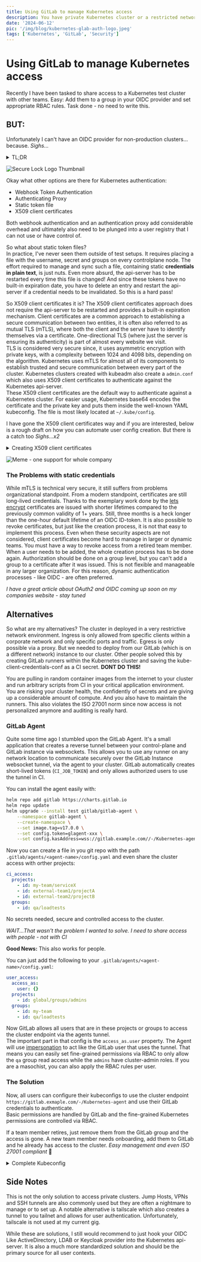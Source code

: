 ```yaml
---
title: Using GitLab to manage Kubernetes access
description: You have private Kubernetes cluster or a restricted network. There are modern solution to easily share and manage access with modern secure authentication. Let's dig some tunnels!
date: '2024-06-12'
pic: '/img/blog/kubernetes-glab-auth-logo.jpeg'
tags: ['Kubernetes', 'GitLab', 'Security']
---
```

# Using GitLab to manage Kubernetes access

Recently I have been tasked to share access to a Kubernetes test cluster with other teams. Easy: Add them to a group in your OIDC provider and set appropriate RBAC rules. Task done - no need to write this.
## BUT: 
Unfortunately I can't have an OIDC provider for non-production clusters... because. *Sighs...*  

<details>
  <summary>TL;DR</summary>
Use Kubernetes built-in OIDC authentication; if this is not possible for whatever reason, the GitLab Kubernetes Agent might be worth a look.

</details>

![Secure Lock Logo Thumbnail](/img/blog/kubernetes-glab-auth-logo.jpeg)

Okay what other options are there for Kubernetes authentication:
 * Webhook Token Authentication
 * Authenticating Proxy
 * Static token file
 * X509 client certificates

Both webhook authentication and an authentication proxy add considerable overhead and ultimately also need to be plunged into a user registry that I can not use or have control of.

So what about static token files?  
In practice, I've never seen them outside of test setups. It requires placing a file with the username, secret and groups on every controlplane node. The effort required to manage and sync such a file, containing static **credentials in plain text**, is just nuts. Even more absurd, the api-server has to be restarted every time this file is changed! And since these tokens have no built-in expiration date, you have to delete an entry and restart the api-server if a credential needs to be invalidated. So this is a hard pass!

So X509 client certificates it is?
The X509 client certificates approach does not require the api-server to be restarted and provides a built-in expiration mechanism. Client certificates are a common approach to establishing a secure communication between two entities, it is often also referred to as mutual TLS (mTLS), where both the client and the server have to identify themselves via a certificate. One-directional TLS (where just the server is ensuring its authenticity) is part of almost every website we visit.  
TLS is considered very secure since, it uses asymmetric encryption with private keys, with a complexity between 1024 and 4098 bits, depending on the algorithm. Kubernetes uses mTLS for almost all of its components to establish trusted and secure communication between every part of the cluster. Kubernetes clusters created with kubeadm also create a `admin.conf` which also uses X509 client certificates to authenticate against the Kubernetes api-server.  
These X509 client certificates are the default way to authenticate against a Kubernetes cluster. For easier usage, Kubernetes base64 encodes the certificate and the private key and puts them inside the well-known YAML kubeconfig. The file is most likely located at `~/.kube/config`.

I have gone the X509 client certificates way and if you are interested, below is a rough draft on how you can automate user config creation. But there is a catch too *Sighs...x2*  

<details>
<summary>Creating X509 client certificates</summary>
Every user should have their own personal kubeconfig to ensure proper access controls and auditing capabilities. Unfortunately there is no built-in support from Kubernetes for creating these kube-client-configs. Nevertheless the process can easily be automated.  

The user has to create a new key-pair with openssl which he will use for accessing the cluster later. This can be done with the following command:
```bash
# Bits for the key
KEY_SIZE=4096
# Username
USERNAME=MY_USER
# Groups
GROUP_1=TEAM_A
GROUP_2=TEAM_B

# Creating key and certificate signing request
openssl req -new -newkey rsa:$KEY_SIZE -nodes -keyout k8s-client-1.key -batch -out k8s-client-1.csr -subj "/CN=${USERNAME}/O=${GROUP_1}/O=${GROUP_1}/emailAddress=${USERNAME}@example.com"
```

The resulting certificate signing request (CSR) now has to be signed by the clusters Common Authority (CA).
The signing request can either be done wither the Kubernetes certificate api by creating a `CertificateSigningRequest` or manually by copying the clients CSR to the api-server and signing it with the clusters CA via openssl. The first option is clearly preferable as it does not require access to the node on which the api-server runs on and there is a traceable audit log.  
The resulting certificate and the key are then base64 encoded and inserted into the format of the kubeconfig. The resulting file will have this layout (without the certificate data redacted):
```yaml
apiVersion: v1
kind: Config
current-context: docker-desktop
clusters:
    - cluster:
          certificate-authority-data: LS0...S0K
          server: https://Kubernetes.docker.internal:6443
      name: docker-desktop
contexts:
    - context:
          cluster: docker-desktop
          user: docker-desktop
      name: docker-desktop
users:
    - name: docker-desktop
      user:
          client-certificate-data: LS0...g==
          client-key-data: LS0...o=
```

*NOTE:* If you want a fully automated process for this just send me a massage!
</details>

![Meme - one support for whole company](/img/blog/one-support-meme.png)

### The Problems with static credentials
While mTLS is technical very secure, it still suffers from problems organizational standpoint. From a modern standpoint, certificates are still long-lived credentials. Thanks to the exemplary work done by the [lets encrypt](https://letsencrypt.org/) certificates are issued with shorter lifetimes compared to the previously common validity of 1+ years. Still, three months is a heck longer than the one-hour default lifetime of an OIDC ID-token. 
It is also possible to revoke certificates, but just like the creation process, it is not that easy to implement this process. Even when these security aspects are not considered, client certificates become hard to manage in larger or dynamic teams. You must have a way to revoke access from a retired team member. When a user needs to be added, the whole creation process has to be done again. Authorization should be done on a group level, but you can't add a group to a certificate after it was issued. This is not flexible and manageable in any larger organization. For this reason, dynamic authentication processes - like OIDC - are often preferred.

*I have a great article about OAuth2 and OIDC coming up soon on my companies website - stay tuned*

## Alternatives
So what are my alternatives?
The cluster in deployed in a very restrictive network environment. Ingress is only allowed from specific clients within a corporate network and only specific ports and traffic. Egress is only possible via a proxy. But we needed to deploy from our GitLab (which is on a different network) instance to our cluster.
Other people solved this by creating GitLab runners within the Kubernetes cluster and saving the kube-client-credentials-conf as a CI secret. **DONT DO THIS!**  

You are pulling in random container images from the internet to your cluster and run arbitrary scripts from CI in your critical application environment. You are risking your cluster health, the confidently of secrets and are giving up a considerable amount of compute. And you also have to maintain the runners. This also violates the ISO 27001 norm since now access is not personalized anymore and auditing is really hard.

### GitLab Agent
Quite some time ago I stumbled upon the GitLab Agent. It's a small application that creates a reverse tunnel between your control-plane and GitLab instance via websockets. This allows you to use any runner on any network location to communicate securely over the GitLab Instance websocket tunnel, via the agent to your cluster.
GitLab automatically creates short-lived tokens (`CI_JOB_TOKEN`) and only allows authorized users to use the tunnel in CI.

You can install the agent easily with:
```bash
helm repo add gitlab https://charts.gitlab.io
helm repo update
helm upgrade --install test gitlab/gitlab-agent \
    --namespace gitlab-agent \
    --create-namespace \
    --set image.tag=v17.0.0 \
    --set config.token=glagent-xxx \
    --set config.kasAddress=wss://gitlab.example.com//-/Kubernetes-agent/
```

Now you can create a file in you git repo with the path `.gitlab/agents/<agent-name>/config.yaml` and even share the cluster access with orther projects:
```yaml
ci_access:
  projects:
    - id: my-team/serviceX
    - id: external-team1/projectA
    - id: external-team2/projectB
  groups:
    - id: qa/loadtests
```

No secrets needed, secure and controlled access to the cluster.

*WAIT...That wasn't the problem I wanted to solve. I need to share access with people - not with CI*

**Good News:** This also works for people.

You can just add the following to your `.gitlab/agents/<agent-name>/config.yaml`:
```yaml
user_access:
  access_as:
    user: {}
  projects:
    - id: global/groups/admins
  groups:
    - id: my-team
    - id: qa/loadtests
```

Now GitLab allows all users that are in these projects or groups to access the cluster endpoint via the agents tunnel.  
The important part in that config is the `access_as.user` property. The Agent will use [impersonation](https://Kubernetes.io/docs/reference/access-authn-authz/authentication/#user-impersonation) to act like the GitLab user that uses the tunnel. That means you can easily set fine-grained permissions via RBAC to only allow the `qa` group read access while the `admins` have cluster-admin roles. If you are a masochist, you can also apply the RBAC rules per user.

### The Solution
Now, all users can configure their kubeconfigs to use the cluster endpoint `https://gitlab.exmaple.com/-/Kubernetes-agent` and use their GitLab credentials to authenticate.  
Basic permissions are handled by GitLab and the fine-grained Kubernetes permissions are controlled via RBAC.

If a team member retires, just remove them from the GitLab group and the access is gone. A new team member needs onboarding, add them to GitLab and he already has access to the cluster. *Easy management and even ISO 27001 compliant* 🙌

<details>
<summary>Complete Kubeconfig</summary>

```yaml
apiVersion: v1
kind: Config
current-context: gitlab-cluster-via-agent-42
clusters:
    - cluster:
        server: https://gitlab.exmaple.com/-/Kubernetes-agent
      name: gitlab
contexts:
    - context:
        cluster: gitlab
        user: gitlab-agent-42
      name: gitlab-cluster-via-agent-42
users:
    # Users can use a pat to access the cluster
    - name: gitlab-agent-42
      user:
        token: "pat:42:XXX"
    # Or use the glab cli for just in time credentials with a 24h expiry
    - name: gitlab-agent-42-glab
      user:
        exec:
            apiVersion: client.authentication.k8s.io/v1
            args:
                - cluster
                - agent
                - get-token
                - --agent
                - "42"
            command: glab
            env:
                - name: GITLAB_HOST
                  value: https://gitlab.example.com
                - name: GITLAB_CLIENT_ID
                  value: XXX
            installHint: "To access the cluster install glab. Instructions at https://gitlab.com/gitlab-org/cli#installation.\n"
            interactiveMode: Never
            provideClusterInfo: false

```
</details>


## Side Notes
This is not the only solution to access private clusters. Jump Hosts, VPNs and SSH tunnels are also commonly used but they are often a nightmare to manage or to set up.
A notable alternative is tailscale which also creates a tunnel to you tailnet and allows for user authentication. Unfortunately, tailscale is not used at my current gig.

While these are solutions, I still would recommend to just hook your OIDC Like ActiveDirectory, LDAB or Keycloak provider into the Kubernetes api-server. It is also a much more standardized solution and should be the primary source for all user contexts. 

<!---




---
Having access to a Kubernetes cluster gives developers a high degree of automonie. They can deploy, update and debug services in a production like enviorment. But it also. This freedom, however, comes with great responsibility. Developers now have not just one machine at their disposal, but a whole range of machines at once. It often also gives them access to certificate managment and often even DNS zones.  

In traditional IT, these were areas that were strictly separated between developers and operators. With the rise of the DevOps approach, these boundaries are becoming increasingly blurred. However, especially in large companies, it is still crutial to separate certain resources between teams according to their responsibilities.


## Types of authentication
When consulting the [Kubernetes doukentation](https://Kubernetes.io/docs/reference/access-authn-authz/authentication) regarding authentication is are a bunch of different strategies to authenticate. These can be catagrized into these types:
 
  * Static Authentication
	  * X509 client certificates
	  * Static token file
	  * Bootstrap tokens
	  * Service account tokens
  * Dynamic Authentfication
	  * OpenID Connect Tokens
	  * Webhook Token Authentication
	  * Authenticating Proxy

## Static Tokens
When looking at the static authentication methods, these can be further subdivided. Both Bootstrap tokens and Service account tokens are primarly used for in-cluster authentication. Bootstrap tokens are tokens that are justed jused to add a new node to a cluster. In general they have a short expiration time and a very limited scope of allowed actions. The kubelet uses these to request a client-configuration set which will be used for all further requests.  
The Service account tokens are compleatly managed by Kubernetes and are intendet to allow pods within the cluster to communicate with the api-server. When a new pod is created, Kubernetes mounts the Service account tokens as a file into the pods filesystem at a wellknown location if not configured otherwise. 


## Dynamic Authtification
The lack of easy creation and managment of these static authentication processes is the reson manny managed Kubernetes offerings recommend using dynamic approches that integrate within the existing organization.  
This can be done with Webhook Token Authentication or a Authenticating Proxy but as staited above these can be implemented in any imagable way and will not be further discussed here. Insted this article will focuse on OpenID Connect and will also give an alternative if OIDC is not an option. 

-->



